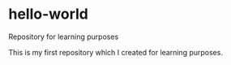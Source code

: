# hello-world
Repository for learning purposes

This is my first repository which I created for learning purposes. 

